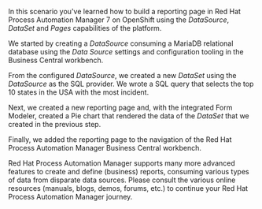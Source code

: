 In this scenario you've learned how to build a reporting page in Red Hat Process Automation Manager 7 on OpenShift using the *DataSource*, *DataSet* and *Pages* capabilities of the platform.

We started by creating a *DataSource* consuming a MariaDB relational database using the *Data Source* settings and configuration tooling in the Business Central workbench.

From the configured *DataSource*, we created a new *DataSet* using the *DataSource* as the SQL provider. We wrote a SQL query that selects the top 10 states in the USA with the most incident.

Next, we created a new reporting page and, with the integrated Form Modeler, created a Pie chart that rendered the data of the *DataSet* that we created in the previous step.

Finally, we added the reporting page to the navigation of the Red Hat Process Automation Manager Business Central workbench.

Red Hat Process Automation Manager supports many more advanced features to create and define (business) reports, consuming various types of data from disparate data sources. Please consult the various online resources (manuals, blogs, demos, forums, etc.) to continue your Red Hat Process Automation Manager journey.

